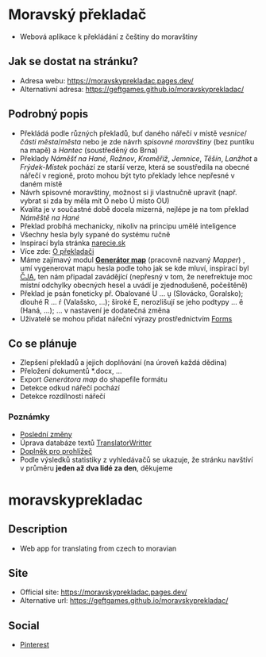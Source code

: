 # Moravský překladač
- Webová aplikace k překládání z češtiny do moravštiny
  
## Jak se dostat na stránku?
- Adresa webu: https://moravskyprekladac.pages.dev/ 
- Alternativní adresa: https://geftgames.github.io/moravskyprekladac/

## Podrobný popis
- Překládá podle různých překladů, buť daného nářečí v místě *vesnice*/*části města*/*města* nebo je zde návrh *spisovné moravštiny* (bez puntíku na mapě) a *Hantec* (soustředěný do Brna)
- Překlady *Náměšť na Hané*, *Rožnov*, *Kroměříž*, *Jemnice*, *Těšín*, *Lanžhot* a *Frýdek-Místek* pochází ze starší verze, která se soustředila na obecné nářečí v regioně, proto mohou být tyto překlady lehce nepřesné v daném místě
- Návrh spisovné moravštiny, možnost si ji vlastnučně upravit (např. vybrat si zda by měla mít Ó nebo Ú místo OU)
- Kvalita je v součastné době docela mizerná, nejlépe je na tom překlad *Náměště na Hané*
- Překlad probíhá mechanicky, nikoliv na principu umělé inteligence
- Všechny hesla byly sypané do systému ručně
- Inspirací byla stránka [narecie.sk](https://narecie.sk/)
- Více zde: [O překladači](https://moravskyprekladac.pages.dev/#about)
- Máme zajímavý modul [**Generátor map**](https://moravskyprekladac.pages.dev/#mapper) (pracovně nazvaný *Mapper*) , umí vygenerovat mapu hesla podle toho jak se kde mluví, inspirací byl [ČJA](https://cja.ujc.cas.cz/e-cja/), ten nám připadal zavádějící (nepřesný v tom, že nerefrektuje moc místní odchylky obecných hesel a uvádí je zjednodušeně, počeštěně)
-  Překlad je psán foneticky př. Obalované U ... ṵ (Slovácko, Goralsko); dlouhé R ... ŕ (Valašsko, ...); široké E, nerozlišují se jeho podtypy ... ê (Haná, ...); ... v nastavení je dodatečná změna
- Uživatelé se mohou přidat nářeční výrazy prostřednictvím [Forms](https://docs.google.com/forms/d/e/1FAIpQLSeWFkWeMyxEYxEHhTP3SB3p5jxs6_ubsw6WB28csYRgEuR8WQ/viewform?usp=pp_url)
 
## Co se plánuje
- Zlepšení překladů a jejich doplňování (na úroveň každá dědina)
- Přeložení dokumentů *.docx, ...
- Export *Generátora map* do shapefile formátu
- Detekce odkud nářečí pochází
- Detekce rozdílnosti nářečí
  
### Poznámky
- [Poslední změny](NEWS.md)
- Úprava databáze textů [TranslatorWritter](https://github.com/GeftGames/TranslatorWritter/)
- [Doplněk pro prohlížeč](https://github.com/GeftGames/moravskyprekladac-browser-addon)
- Podle výsledků statistiky z vyhledávačů se ukazuje, že stránku navštíví v průměru **jeden až dva lidé za den**, děkujeme

# moravskyprekladac
## Description
- Web app for translating from czech to moravian

## Site
- Official site: https://moravskyprekladac.pages.dev/ 
- Alternative url: https://geftgames.github.io/moravskyprekladac/

## Social
- [Pinterest](https://cz.pinterest.com/GeftGamesOficial/moravsk%C3%BD-p%C5%99eklada%C4%8D/)
